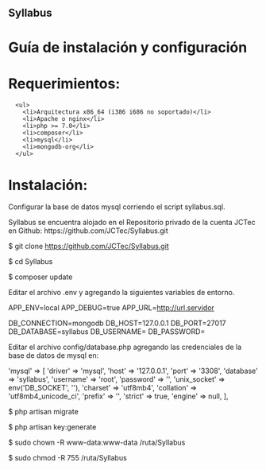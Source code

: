 ## Syllabus
# Guía de instalación y configuración
# Requerimientos: 
      <ul>
        <li>Arquitectura x86_64 (i386 i686 no soportado)</li>
        <li>Apache o nginx</li>
        <li>php >= 7.0</li>
        <li>composer</li>
        <li>mysql</li>
        <li>mongodb-org</li>
      </ul>

# Instalación: 

<p>Configurar la base de datos mysql corriendo el script syllabus.sql.</p>

<p>Syllabus se encuentra alojado en el Repositorio privado de la cuenta JCTec en Github: https://github.com/JCTec/Syllabus.git</p>

$ git clone https://github.com/JCTec/Syllabus.git

$ cd Syllabus

$ composer update

<p>Editar el archivo .env y agregando la siguientes variables de entorno.</p>

APP_ENV=local 
APP_DEBUG=true 
APP_URL=http://url.servidor

DB_CONNECTION=mongodb
DB_HOST=127.0.0.1
DB_PORT=27017
DB_DATABASE=syllabus
DB_USERNAME=
DB_PASSWORD=

<p>Editar el archivo config/database.php agregando las credenciales de la base de datos de mysql en:</p>


'mysql' => [
   'driver' => 'mysql',
   'host' => '127.0.0.1',
   'port' => '3308',
   'database' => 'syllabus',
   'username' => 'root',
   'password' => '',
   'unix_socket' => env('DB_SOCKET', ''),
   'charset' => 'utf8mb4',
   'collation' => 'utf8mb4_unicode_ci',
   'prefix' => '',
   'strict' => true,
   'engine' => null,
],

$ php artisan migrate

$ php artisan key:generate 

$ sudo chown -R www-data:www-data /ruta/Syllabus

$ sudo chmod -R 755 /ruta/Syllabus


